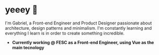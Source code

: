 # yeeey 🤙

I'm Gabriel, a Front-end Engineer and Product Designer passionate about architecture, design patterns and minimalism. I'm constantly learning and everything I learn is in order to create something incredible.

- **Currently working @ FESC as a Front-end Engineer, using Vue as the main tecnology**<br>

<img align='center' src="https://github-readme-stats.vercel.app/api?username=biewxw&include_all_commits=true&show_icons=true" alt>
